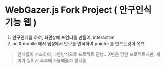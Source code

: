 # WebGazer.js Fork Project ( 안구인식 기능 웹 )

1. 안구인식을 하여, 화면상에 포인터를 만들어, interaction
2. pc & mobile 에서 웹상에서 안구를 인식하여 pointer 를 만드는것이 목표

> 인식률이 저조하여, 다른방식으로 프로젝트 진행..
> 이번은 망한 프로젝트지만, 재미가 있어서 추후에 사용해볼까 생각중
